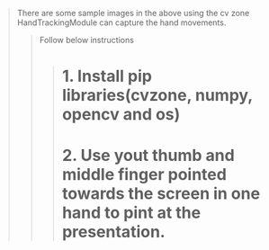 >There are some sample images in the above using the cv zone HandTrackingModule can capture the hand movements. 
>>Follow below instructions
>>> # 1. Install pip libraries(cvzone, numpy, opencv and os)
>>> # 2. Use yout thumb and middle finger pointed towards the screen in one hand to pint at the presentation.
>>>
